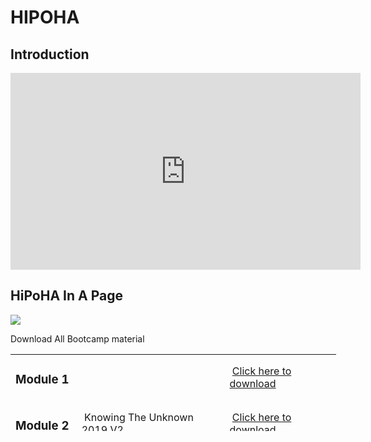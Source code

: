 # HIPOHA

## Introduction

<iframe width="560" height="315" src="https://www.youtube.com/embed/YeLy4Cm7Cdk" frameborder="0" allow="accelerometer; autoplay; encrypted-media; gyroscope; picture-in-picture" allowfullscreen></iframe>

## HiPoHA In A Page

<img src="https://tinymagiq.github.io/hipoha-framework/HiPoHaOnePager.jpg" />

Download All Bootcamp material 

<table style="width: 521px; height: 123px;">
<tbody>
<tr style="height: 27px;">
<td style="width: 92px; height: 27px;">
<h3><strong>Module 1</strong></h3>
</td>
<td style="width: 237px; height: 27px;">&nbsp;&nbsp;</td>
<td style="width: 172px; height: 27px;">&nbsp;<a title="Download" href="check%202">Click here to download</a></td>
</tr>
<tr style="height: 54px;">
<td style="width: 92px; height: 54px;">
<h3>Module 2</h3>
</td>
<td style="width: 237px; height: 54px;">&nbsp;Knowing The Unknown 2019 V2</td>
<td style="width: 172px; height: 54px;">&nbsp;<a title="Download" href="../hipoha-framework/downloads/Knowing The Unknown 2019 V2.pdf">Click here to download</a></td>
</tr>
<tr style="height: 18px;">
<td style="width: 92px; height: 18px;"><strong>Module 3</strong></td>
<td style="width: 237px; height: 18px;">&nbsp;</td>
<td style="width: 172px; height: 18px;">&nbsp;<a title="Download" href="check%202">Click here to download</a></td>
</tr>
<tr style="height: 18px;">
<td style="width: 92px; height: 18px;"><strong>Module 4&nbsp;</strong></td>
<td style="width: 237px; height: 18px;">&nbsp;Failing Happily 2019 V2</td>
<td style="width: 172px; height: 18px;">&nbsp;<a title="Download" href="../hipoha-framework/downloads/Failing Happily 2019 V2.pdf">Click here to download</a></td>
</tr>
<tr style="height: 18px;">
<td style="width: 92px; height: 18px;"><strong>Module 5&nbsp;</strong></td>
<td style="width: 237px; height: 18px;">&nbsp;</td>
<td style="width: 172px; height: 18px;">&nbsp;<a title="Download" href="check%202">Click here to download</a></td>
</tr>
</tbody>
</table>